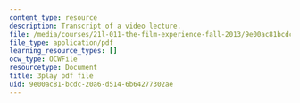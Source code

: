```yaml
---
content_type: resource
description: Transcript of a video lecture.
file: /media/courses/21l-011-the-film-experience-fall-2013/9e00ac81bcdc20a6d5146b64277302ae_tHttGDNmgKI.pdf
file_type: application/pdf
learning_resource_types: []
ocw_type: OCWFile
resourcetype: Document
title: 3play pdf file
uid: 9e00ac81-bcdc-20a6-d514-6b64277302ae
---
```

